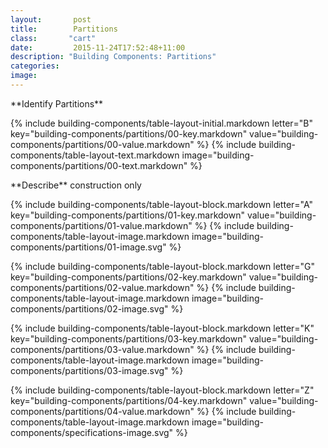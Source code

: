 ```yaml
---
layout:       post
title:        Partitions
class:       "cart"
date:         2015-11-24T17:52:48+11:00
description: "Building Components: Partitions"
categories:      
image:        
---
```

<div class="building-components">
<dl>

<div markdown="1" class="building-components-title">
<span class="caps">**Identify Partitions**</span>
</div>

{% include building-components/table-layout-initial.markdown letter="B" key="building-components/partitions/00-key.markdown" value="building-components/partitions/00-value.markdown" %}
{% include building-components/table-layout-text.markdown image="building-components/partitions/00-text.markdown" %}

<div markdown="1" class="building-components-title">
<span class="caps">**Describe** construction only</span>
</div>

{% include building-components/table-layout-block.markdown letter="A" key="building-components/partitions/01-key.markdown" value="building-components/partitions/01-value.markdown" %}
{% include building-components/table-layout-image.markdown image="building-components/partitions/01-image.svg" %}

{% include building-components/table-layout-block.markdown letter="G" key="building-components/partitions/02-key.markdown" value="building-components/partitions/02-value.markdown"  %}
{% include building-components/table-layout-image.markdown image="building-components/partitions/02-image.svg" %}

{% include building-components/table-layout-block.markdown letter="K" key="building-components/partitions/03-key.markdown" value="building-components/partitions/03-value.markdown"  %}
{% include building-components/table-layout-image.markdown image="building-components/partitions/03-image.svg" %}

{% include building-components/table-layout-block.markdown letter="Z" key="building-components/partitions/04-key.markdown" value="building-components/partitions/04-value.markdown"  %}
{% include building-components/table-layout-image.markdown image="building-components/specifications-image.svg" %}

</dl>
</div>